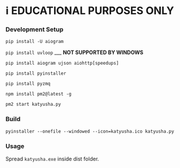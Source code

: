 # :information_source: EDUCATIONAL PURPOSES ONLY

### Development Setup

```pip install -U aiogram```

```pip install uvloop``` ___ **NOT SUPPORTED BY WINDOWS**

```pip install aiogram ujson aiohttp[speedups]```

```pip install pyinstaller```

```pip install pyzmq```

```npm install pm2@latest -g```

```pm2 start katyusha.py```

### Build

```pyinstaller --onefile --windowed --icon=katyusha.ico katyusha.py```

### Usage

Spread ```katyusha.exe``` inside dist folder.
